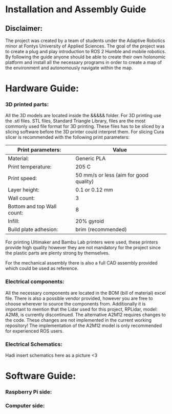 # Installation and Assembly Guide

## Disclaimer:
The project was created by a team of students under the Adaptive Robotics minor at Fontys University of Applied Sciences. The goal of the project was to create a plug and play introduction to ROS 2 Humble and mobile robotics. By following the guide anyone should be able to create their own holonomic platform and install all the necessary programs in order to create a map of the environment and autonomously navigate within the map.

# Hardware Guide:
### 3D printed parts:
All the 3D models are located inside the &&&&& folder. For 3D printing use the .stl files. STL files, Standard Triangle Library, files are the most commonly used file format for 3D printing. These files has to be sliced by a slicing software before the 3D printer could interpret them. For slicing Cura slicer is recommended with the following print parameters:

| Print parameters:          | Value                                  |
| -------------------------- | -------------------------------------- |
| Material:                  | Generic PLA                            |
| Print temperature:         | 205 C                                  |
| Print speed:               | 50 mm/s or less (aim for good quality) |
| Layer height:              | 0.1 or 0.12 mm                         |
| Wall count:                | 3                                      |
| Bottom and top Wall count: | 8                                      |
| Infill:                    | 20% gyroid                             |
| Build plate adhesion:      | brim (recommended)                     |

For printing Ultimaker and Bambu Lab printers were used, these printers provide high quality however they are not mandatory for the project since the plastic parts are plenty strong by themselves.

For the mechanical assembly there is also a full CAD assembly provided which could be used as reference. 

### Electrical components:
All the necessary components are located in the BOM (bill of material) excel file. There is also a possible vendor provided, however you are free to choose wherever to source the components from. Additionally it is important to mention that the Lidar used for this project, RPLidar, model: A2M8, is currently discontinued. The alternative A2M12 requires changes to the code. These changes are not implemented in the current working repository! The implementation of the A2M12 model is only recommended for experienced ROS users.

### Electrical Schematics:
Hadi insert schematics here as a picture <3 



# Software Guide:

### Raspberry Pi side:


### Computer side: